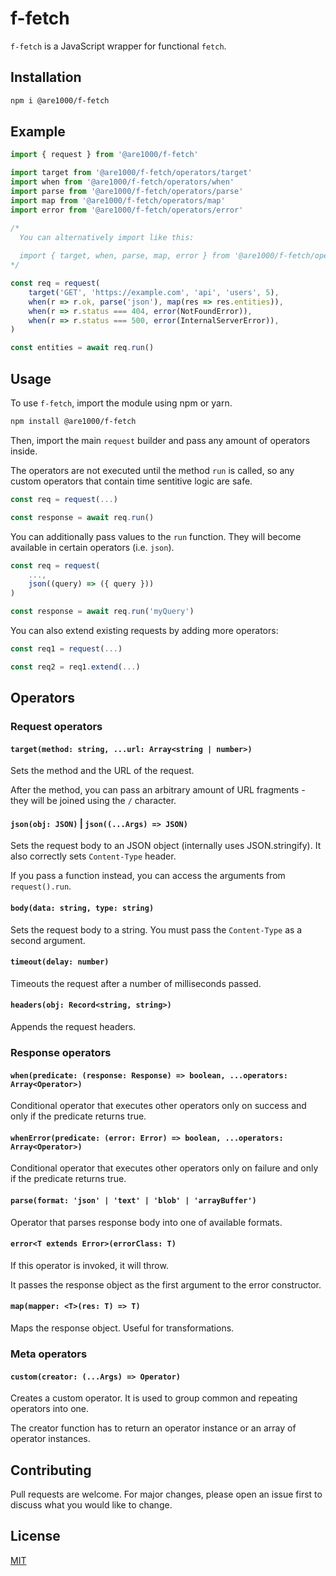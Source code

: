 # f-fetch

`f-fetch` is a JavaScript wrapper for functional `fetch`.

## Installation

```bash
npm i @are1000/f-fetch
```

## Example

```js
import { request } from '@are1000/f-fetch'

import target from '@are1000/f-fetch/operators/target'
import when from '@are1000/f-fetch/operators/when'
import parse from '@are1000/f-fetch/operators/parse'
import map from '@are1000/f-fetch/operators/map'
import error from '@are1000/f-fetch/operators/error'

/*
  You can alternatively import like this:
  
  import { target, when, parse, map, error } from '@are1000/f-fetch/operators'
*/

const req = request(
    target('GET', 'https://example.com', 'api', 'users', 5),
    when(r => r.ok, parse('json'), map(res => res.entities)),
    when(r => r.status === 404, error(NotFoundError)),
    when(r => r.status === 500, error(InternalServerError)),
)

const entities = await req.run()
```

## Usage

To use `f-fetch`, import the module using npm or yarn.

```bash
npm install @are1000/f-fetch
```

Then, import the main `request` builder and pass any amount of operators inside.

The operators are not executed until the method `run` is called, so any custom operators
that contain time sentitive logic are safe.

```js
const req = request(...)

const response = await req.run()
```

You can additionally pass values to the `run` function. They will become available
in certain operators (i.e. `json`).

```js
const req = request(
    ...,
    json((query) => ({ query }))
)

const response = await req.run('myQuery')
```

You can also extend existing requests by adding more operators:

```js
const req1 = request(...)

const req2 = req1.extend(...)
```

## Operators

### Request operators

#### `target(method: string, ...url: Array<string | number>)`

Sets the method and the URL of the request.

After the method, you can pass an arbitrary amount of URL fragments -
they will be joined using the `/` character.

#### `json(obj: JSON)` | `json((...Args) => JSON)`

Sets the request body to an JSON object (internally uses JSON.stringify).
It also correctly sets `Content-Type` header.

If you pass a function instead, you can access the arguments from `request().run`.

#### `body(data: string, type: string)`

Sets the request body to a string. You must pass the `Content-Type` as a second
argument.

#### `timeout(delay: number)`

Timeouts the request after a number of milliseconds passed.

#### `headers(obj: Record<string, string>)`

Appends the request headers.

### Response operators

#### `when(predicate: (response: Response) => boolean, ...operators: Array<Operator>)`

Conditional operator that executes other operators only on success
and only if the predicate returns true.

#### `whenError(predicate: (error: Error) => boolean, ...operators: Array<Operator>)`

Conditional operator that executes other operators only on failure
and only if the predicate returns true.

#### `parse(format: 'json' | 'text' | 'blob' | 'arrayBuffer')`

Operator that parses response body into one of available formats.

#### `error<T extends Error>(errorClass: T)`

If this operator is invoked, it will throw.

It passes the response object as the first argument to the error constructor.

#### `map(mapper: <T>(res: T) => T)`

Maps the response object. Useful for transformations.

### Meta operators

#### `custom(creator: (...Args) => Operator)`

Creates a custom operator. It is used to group common and repeating operators into one.

The creator function has to return an operator instance or an array of operator instances.

## Contributing

Pull requests are welcome. For major changes, please open an issue first
to discuss what you would like to change.

## License

[MIT](https://choosealicense.com/licenses/mit/)
